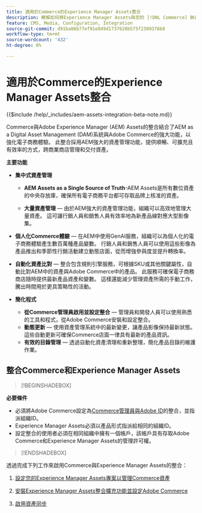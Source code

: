 ```yaml
---
title: 適用於Commerce的Experience Manager Assets整合
description: 瞭解如何將Experience Manager Assets與您的 [!DNL Commerce] 執行個體整合，以存取您商店中使用的無數媒體資產。
feature: CMS, Media, Configuration, Integration
source-git-commit: d91ba86b77ef91e849d1737628b575f2309376b8
workflow-type: tm+mt
source-wordcount: '432'
ht-degree: 0%

---
```


# 適用於Commerce的Experience Manager Assets整合

{{$include /help/_includes/aem-assets-integration-beta-note.md}}

Commerce與Adobe Experience Manager (AEM) Assets的整合結合了AEM as a Digital Asset Management (DAM)系統與Adobe Commerce的強大功能，以強化電子商務體驗。 此整合採用AEM強大的資產管理功能，提供順暢、可擴充且有效率的方式，跨商業商店管理和交付資產。

**主要功能**

- **集中式資產管理**

   - **AEM Assets as a Single Source of Truth**-AEM Assets是所有數位資產的中央存放庫，確保所有電子商務平台都可存取品牌上核准的資產。

   - **大量資產管理** — 由於AEM強大的資產管理功能，組織可以高效地管理大量資產。 這可讓行銷人員和銷售人員有效率地為新產品線對應大型影像集。

- **個人化Commerce體驗** — 在AEM中使用GenAI服務，組織可以為個人化的電子商務體驗產生數百萬種產品變數。 行銷人員和銷售人員可以使用這些影像為產品推出和季節性行銷活動建立動態店面，從而增強參與度並提升轉換率。

- **自動化資產比對** — 整合包含規則引擎服務，可根據SKU或其他關鍵屬性，自動比對AEM中的資產與Adobe Commerce中的產品。 此服務可確保電子商務商店隨時提供最新產品資產和變數。 這樣還能減少管理資產所需的手動工作，騰出時間用於更具策略性的活動。

- **簡化程式**
   - **從Commerce管理員啟用並設定整合** — 管理員和開發人員可以使用熟悉的工具和程式，從Adobe Commerce安裝和設定整合。
   - **動態更新** — 使用資產管理系統中的最新變更，讓產品影像保持最新狀態。 這些自動更新可確保Commerce店面一律具有最新的產品資訊。
   - **有效的目錄管理** — 透過自動化資產清理和重新整理，簡化產品目錄的維護作業。

## 整合Commerce和Experience Manager Assets

>[!BEGINSHADEBOX]

**必要條件**

- 必須將Adobe Commerce設定為[Commerce管理員與Adobe ID](/help/getting-started/adobe-ims-config.md)的整合，並指派組織ID。
- Experience Manager Assets必須以產品形式指派給相同的組織ID。
- 設定整合的使用者必須在相同組織中擁有一個帳戶，該帳戶具有存取Adobe Commerce和Experience Manager Assets的管理許可權。

>[!ENDSHADEBOX]

透過完成下列工作來啟用Commerce與Experience Manager Assets的整合：

1. [設定您的Experience Manager Assets專案以管理Commerce資產](aem-assets-configure-aem.md)

1. [安裝Experience Manager Assets整合擴充功能並設定Adobe Commerce](aem-assets-configure-commerce.md)

1. [啟用資產同步](aem-assets-setup-synchronization.md)
